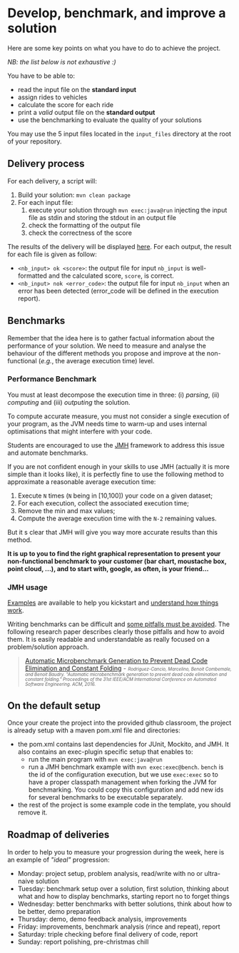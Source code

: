 # Develop, benchmark, and improve a solution

Here are some key points on what you have to do to achieve the project.

_NB: the list below is not exhaustive :)_

You have to be able to:
- read the input file on the **standard input**
- assign rides to vehicles
- calculate the score for each ride
- print a _valid_ output file on the **standard output**
- use the benchmarking to evaluate the quality of your solutions

You may use the 5 input files located in the `input_files` directory at the root of your repository.

## Delivery process

For each delivery, a script will:

1. Build your solution: `mvn clean package`
1. For each input file:
    1. execute your solution through `mvn exec:java@run` injecting the input file as stdin and storing the stdout in an output file
    1. check the formatting of the output file
    1. check the correctness of the score

The results of the delivery will be displayed [here](../deliveries).
For each output, the result for each file is given as follow:

- `<nb_input> ok <score>`: the output file for input `nb_input` is well-formatted and the calculated score, `score`, is correct.
- `<nb_input> nok <error_code>`: the output file for input `nb_input` when an error has been detected (error_code will be defined in the execution report).

## Benchmarks

Remember that the idea here is to gather factual information about the performance of your solution. We need to measure and analyse the behaviour of the different methods you propose and improve at the non-functional (_e.g._, the average execution time) level.
  
### Performance Benchmark

You must at least decompose the execution time in three: (i) _parsing_, (ii) _computing_ and (iii) _outputing_ the solution.

To compute accurate measure, you must not consider a single execution of your program, as the JVM needs time to warm-up and uses internal optimisations that might interfere with your code. 

Students are encouraged to use the [JMH](https://openjdk.java.net/projects/code-tools/jmh/) framework to address this issue and automate benchmarks.

If you are not confident enough in your skills to use JMH (actually it is more simple than it looks like), it is perfectly fine to use the following method to approximate a reasonable average execution time:

  1. Execute `N` times (`N` being in [10,100]) your code on a given dataset;
  2. For each execution, collect the associated execution time;
  3. Remove the min and max values;
  4. Compute the average execution time with the `N-2` remaining values.

But it s clear that JMH will give you way more accurate results than this method.

**It is up to you to find the right graphical representation to present your non-functional benchmark to your customer (bar chart, moustache box, point cloud, ...), and to start with, google, as often, is your friend...**

### JMH usage

[Examples](http://hg.openjdk.java.net/code-tools/jmh/file/tip/jmh-samples/src/main/java/org/openjdk/jmh/samples/) are available to help you kickstart and [understand how things work](http://blog.soat.fr/2015/07/benchmark-java-jmh-fine-tuning/).

Writing benchmarks can be difficult and [some pitfalls must be avoided](https://www.oracle.com/technical-resources/articles/java/architect-benchmarking.html). The following research paper describes clearly those pitfalls and how to avoid them. It is easily readable and understandable as really focused on a problem/solution approach.

> [Automatic Microbenchmark Generation to Prevent Dead
Code Elimination and Constant Folding](http://diversify-project.eu/papers/rodriguez-cancio16.pdf) - _<span style="font-size: 0.7em;">Rodriguez-Cancio, Marcelino, Benoit Combemale, and Benoit Baudry. "Automatic microbenchmark generation to prevent dead code elimination and constant folding." Proceedings of the 31st IEEE/ACM International Conference on Automated Software Engineering. ACM, 2016.</span>_

## On the default setup

Once your create the project into the provided github classroom, the project is already setup with a maven pom.xml file and directories:

- the pom.xml contains last dependencies for JUnit, Mockito, and JMH. It also contains an exec-plugin specific setup that enables to:
     - run the main program with `mvn exec:java@run`
     - run a JMH benchmark example with `mvn exec:exec@bench`. `bench` is the id of the configuration execution, but we use `exec:exec` so to have a proper classpath management when forking the JVM for benchmarking. You could copy this configuration and add new ids for several benchmarks to be executable separately.
- the rest of the project is some example code in the template, you should remove it.

## Roadmap of deliveries

In order to help you to measure your progression during the week, here is an example of _"ideal"_ progression:

- Monday: project setup, problem analysis, read/write with no or ultra-naive solution
- Tuesday: benchmark setup over a solution, first solution, thinking about what and how to display benchmarks, starting report no to forget things
- Wednesday: better benchmarks with better solutions, think about how to be better, demo preparation
- Thursday: demo, demo feedback analysis, improvements
- Friday: improvements, benchmark analysis (rince and repeat), report
- Saturday: triple checking before final delivery of code, report
- Sunday: report polishing, pre-christmas chill
